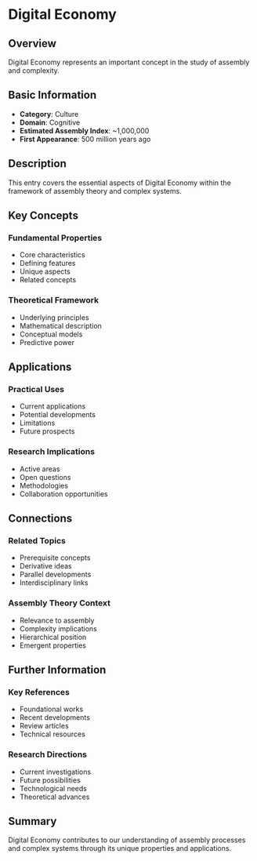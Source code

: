 # Digital Economy

## Overview

Digital Economy represents an important concept in the study of assembly and complexity.

## Basic Information

- **Category**: Culture
- **Domain**: Cognitive
- **Estimated Assembly Index**: ~1,000,000
- **First Appearance**: 500 million years ago

## Description

This entry covers the essential aspects of Digital Economy within the framework of assembly theory and complex systems.

## Key Concepts

### Fundamental Properties
- Core characteristics
- Defining features
- Unique aspects
- Related concepts

### Theoretical Framework
- Underlying principles
- Mathematical description
- Conceptual models
- Predictive power

## Applications

### Practical Uses
- Current applications
- Potential developments
- Limitations
- Future prospects

### Research Implications
- Active areas
- Open questions
- Methodologies
- Collaboration opportunities

## Connections

### Related Topics
- Prerequisite concepts
- Derivative ideas
- Parallel developments
- Interdisciplinary links

### Assembly Theory Context
- Relevance to assembly
- Complexity implications
- Hierarchical position
- Emergent properties

## Further Information

### Key References
- Foundational works
- Recent developments
- Review articles
- Technical resources

### Research Directions
- Current investigations
- Future possibilities
- Technological needs
- Theoretical advances

## Summary

Digital Economy contributes to our understanding of assembly processes and complex systems through its unique properties and applications.
